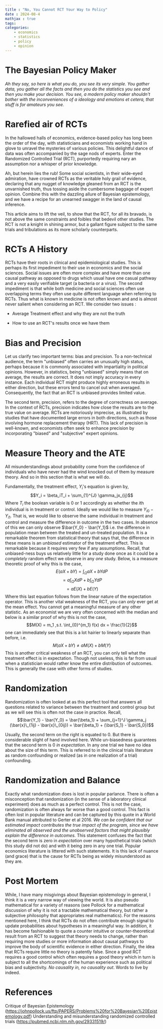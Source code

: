 ```yaml
---
title : "No, You Cannot RCT Your Way to Policy"
date : 2024-08-4
mathjax : true
tags:
categories:
    - economics
    - statistics
    - policy
    - opinion
---
```


# The Bayesian Policy Maker 

*Ah they say, so here is what you do, you see its very simple. You gather data, you gather all the facts and then you do the statistics you see and then you make your decision. You see, a modern policy maker shouldn't bother with the inconveniences of a ideology and emotions et cetera, that stuff is for amateurs you see.*

# Rarefied air of RCTs 

In the hallowed halls of economics, evidence-based policy has long been the order of the day, with statisticians and economists working hand in glove to unravel the mysteries of various policies. This delightful dance of data was often accompanied by the sage nods of experts. Enter the Randomized Controlled Trial (RCT), purportedly requiring nary an assumption nor a whisper of prior knowledge.

Ah, but herein lies the rub! Some social scientists, in their wide-eyed admiration, have crowned RCTs as the veritable holy grail of evidence, declaring that any nugget of knowledge gleaned from an RCT is the unvarnished truth, thus tossing aside the cumbersome baggage of expert opinion. Combine this with the dazzling allure of Bayesian epistemology, and we have a recipe for an unearned swagger in the land of causal inference.

This article aims to lift the veil, to show that the RCT, for all its bravado, is not above the same constraints and foibles that bedevil other studies. The RCT is not a knight in shining armor, but a gallant figure subject to the same trials and tribulations as its more scholarly counterparts.

# RCTs A History

RCTs have their roots in clinical and epidemiological studies. This is perhaps its first impediment to their use in economics and the social sciences. Social issues are often more complex and have more than one causal pathway as opposed to drugs which usual have one casual pathway and a very easily verifiable target (a bacteria or a virus). The second impediment is that while both medicine and social sciences often use overlapping terms they often use quite different language when referring to RCTs. Thus what is known in medicine is not often known and and is almost never salient when considering an RCT. We consider two issues :

-   Average Treatment effect and why they are not the truth

-   How to use an RCT's results once we have them

# Bias and Precision

Let us clarify two important terms: bias and precision. To a non-technical audience, the term \"unbiased\" often carries an unusually high status, perhaps because it is commonly associated with impartiality in political opinions. However, in statistics, being \"unbiased\" simply means that on average, the results are correct. It does not imply accuracy in every instance. Each individual RCT might produce highly erroneous results in either direction, but these errors tend to cancel out when averaged. Consequently, the fact that an RCT is unbiased provides limited value.

The second term, precision, refers to the degree of correctness on average. In the context of RCTs, precision indicates how close the results are to the true value on average. RCTs are notoriously imprecise, as illustrated by studies that have documented large errors in both directions, such as those involving hormone replacement therapy (HRT). This lack of precision is well-known, and economists often seek to enhance precision by incorporating \"biased\" and \"subjective\" expert opinions.

# Measure Theory and the ATE

All misunderstandings about probability come from the confidence of individuals who have never had the wind knocked out of them by measure theory. And so in this section that is what we will do.

Fundamentally, the treatment effect, $Y_i$'s equation is given by, $$Y_i = \beta_iT_i + \sum_{1}^{J} \gamma_jx_{ij}$$ Where $T_i$ the boolean variable is $0$ or $1$ accordingly as whether the $i$th individual is in treatment or control. Ideally we would like to measure $Y_{i0} - Y_{i1}$. That is, we would like to observe the same individual in treatment and control and measure the difference in outcome in the two cases. In absence of this we can only observe $\bar{Y_0} - \bar{Y_1}$ i.e. the difference in population mean between the treated and un-treated population. It is a remarkable theorem from statistical theory that says that, the difference in these means is an *unbiased* estimator of the treatment effect. This is remarkable because it requires very few if any assumptions. Recall, that unbiased-ness buys us relatively little for a study done once as it could be a *completely* random effect we observe in any *one* study. Below, is a measure theoretic proof of why this is the case, $$E(aX+bY) = \int_{\Omega} aX + bY dP$$ $$= a\int_{\Omega}XdP + b\int_{\Omega} YdP$$ $$= aE(X) + bE(Y)$$ Where this last equation follows from the linear nature of the expectation operator. This is another vital weakness of the RCT, you can *only* ever get at the mean effect. You cannot get a meaningful measure of any other statistic. As an economist we are very often concerned with the median and below is a similar proof of why this is not the case, $$M(X) = m_1 ,s.t. \int_{0}^{m_1} f(x) dx = \frac{1}{2}$$ one can immediately see that this is a lot hairier to linearly separate than before, i.e. $$M(aX+bY) \neq a M(X) + b M(Y)$$ This is another critical weakness of an RCT, you can only tell what the treatment effect is in expectation. Though not useless, this is far from usual when a statistician would rather know the entire distribution of outcomes. This is generally the case with other forms of studies.

# Randomization

Randomization is often looked at as this perfect tool that answers all questions related to variance between the treatment and control group but as we will see this is often not the case in practice. Recall, $$\bar{Y_1} - \bar{Y_0} = \bar{\beta_1} + \sum_{j=1}^J \gamma_j (\bar{x}\_{1ij} - \bar{x}\_{0ij}) = \bar{\beta_1} + (\bar{S_1} - \bar{S_0})$$

Usually, the second term on the right is equated to $0$. But there is considerable slight of hand involved here. While un-biasedness guarantees that the second term is $0$ *in expectation*. In any one trial we have no idea about the size of this term. This is referred to in the clinical trials literature as random confounding or realized (as in one realization of a trial) confounding.

# Randomization and Balance

Exactly what randomization does is lost in popular parlance. There is often a misconception that randomization (in the sense of a laboratory clinical experiment) does as much as a perfect control. This is not the case, randomization is often always far worse than a good control. This fact is often lost in popular literature and can be captured by this quote in a World Bank manual attributed to Gerter et al 2016. *We can be confident that our estimated impact contributes the true impact of the program, since we have eliminated all observed and the unobserved factors that might plausibly explain the difference in outcomes.* This statement confuses the fact that the second term is zero in *expectation* over many hypothetical trials (which this study did not do) and with it being zero in any one trial. Popular economics literature is littered with such statements. It is this lack of nuance (and grace) that is the cause for RCTs being as widely misunderstood as they are.

# Post Mortem

While, I have many misgivings about Bayesian epistemology in general, I think it is a very narrow way of viewing the world. It is also pseudo mathematical for a variety of reasons (see Pollock for a mathematical discussion of why it is not a tractable mathematical theory, but rather a subjective philosophy that appropriates real mathematics). For the reasons mentioned here, I think that RCTs do not often contribute enough signal to update probabilities about hypotheses in a meaningful way. In addition, it has become fashionable to quote a counter intuitive or counter-theoretical result from an RCT to suggest that theory needs to change, rather than requiring more studies or more information about causal pathways to improve the body of scientific evidence in either direction. Finally, the idea that RCTs require little no theory is patently false. Since a good RCT requires a good control which often requires a good theory which in turn is subject to all the shortcomings of the human experience such as political bias and subjectivity. *No causality in, no causality out*. Words to live by indeed.

# References

Critique of Bayesian Epistemology (https://johnpollock.us/ftp/PAPERS/Problems%20for%20Bayesian%20Epistemology.pdf)
Understanding and misunderstanding randomized controlled trials (https://pubmed.ncbi.nlm.nih.gov/29331519/)